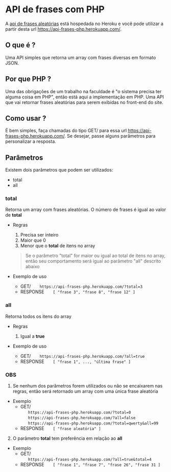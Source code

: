 # API de frases com PHP

A [api de frases aleatórias](https://api-frases-php.herokuapp.com/) está hospedada no Heroku e você pode utilizar a partir desta url https://api-frases-php.herokuapp.com/.

## O que é ?

Uma API simples que retorna um array com frases diversas em formato JSON.

## Por que PHP ?
Uma das obrigações de um trabalho na faculdade é "o sistema precisa ter alguma coisa em PHP", então está aqui a implementação em PHP. Uma API que vai retornar frases aleatórias para serem exibidas no front-end do site.

## Como usar ?

É bem simples, faça chamadas do tipo GET/ para essa url https://api-frases-php.herokuapp.com/. Se desejar, passe alguns parâmetros para personalizar a resposta.

## Parâmetros

Existem dois parâmetros que podem ser utilizados:

- total
- all

### total

Retorna um array com frases aleatórias. O número de frases é igual ao valor de **total**

- Regras

  1. Precisa ser inteiro
  2. Maior que 0
  3. Menor que o **total** de itens no array

  > Se o parâmetro "total" for maior ou igual ao total de itens no array, então seu comportamento será igual ao parâmetro "all" descrito abaixo

- Exemplo de uso
  - GET/
    &nbsp;&nbsp;&nbsp;&nbsp;&nbsp;&nbsp;`https://api-frases-php.herokuapp.com/?total=3`
  - RESPONSE
    &nbsp;&nbsp;&nbsp;&nbsp;&nbsp;&nbsp;`[ "frase 3", "frase 8", "frase 12" ]`

### all

Retorna todos os itens do array

- Regras

  1. Igual a **true**

- Exemplo de uso
  - GET/
    &nbsp;&nbsp;&nbsp;&nbsp;&nbsp;&nbsp;`https://api-frases-php.herokuapp.com/?all=true`
  - RESPONSE
    &nbsp;&nbsp;&nbsp;&nbsp;&nbsp;&nbsp;`[ "frase 1", ..., "última frase" ]`

### OBS

1. Se nenhum dos parâmetros forem utilizados ou não se encaixarem nas regras, então será retornado um array com uma única frase aleatória

- Exemplo
  - GET/
    <br> &nbsp;&nbsp;&nbsp;&nbsp;&nbsp;&nbsp;`https://api-frases-php.herokuapp.com/?total=0`
    <br> &nbsp;&nbsp;&nbsp;&nbsp;&nbsp;&nbsp;`https://api-frases-php.herokuapp.com/?all=false`
    <br> &nbsp;&nbsp;&nbsp;&nbsp;&nbsp;&nbsp;`https://api-frases-php.herokuapp.com/?total=qwerty&all=99`
  - RESPONSE
    &nbsp;&nbsp;&nbsp;&nbsp;&nbsp;&nbsp;`[ "frase aleatória" ]`

2. O parâmetro **total** tem preferência em relação ao **all**

- Exemplo
  - GET/
    <br> &nbsp;&nbsp;&nbsp;&nbsp;&nbsp;&nbsp;`https://api-frases-php.herokuapp.com/?all=true&total=4`
  - RESPONSE
    &nbsp;&nbsp;&nbsp;&nbsp;&nbsp;&nbsp;`[ "frase 1", "frase 7", "frase 26", "frase 31 ]`

